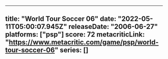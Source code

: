 
---
title: "World Tour Soccer 06"
date: "2022-05-11T05:00:07.945Z"
releaseDate: "2006-06-27"
platforms: ["psp"]
score: 72
metacriticLink: "https://www.metacritic.com/game/psp/world-tour-soccer-06"
series: []
---
